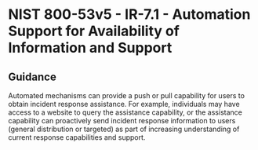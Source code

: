 # NIST 800-53v5 - IR-7.1 - Automation Support for Availability of Information and Support
## Guidance
Automated mechanisms can provide a push or pull capability for users to obtain incident response assistance. For example, individuals may have access to a website to query the assistance capability, or the assistance capability can proactively send incident response information to users (general distribution or targeted) as part of increasing understanding of current response capabilities and support.